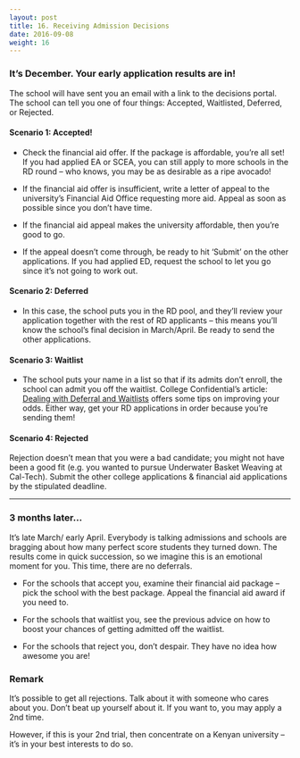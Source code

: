 ```yaml
---
layout: post 
title: 16. Receiving Admission Decisions
date: 2016-09-08
weight: 16
---
```


### It’s December. Your early application results are in!

The school will have sent you an email with a link to the decisions portal. The school can tell you one of four things: Accepted, Waitlisted, Deferred, or Rejected.

#### Scenario 1: Accepted!

* Check the financial aid offer. If the package is affordable, you’re all set! If you had applied EA or SCEA, you can still apply to more schools in the RD round – who knows, you may be as desirable as a ripe avocado!

* If the financial aid offer is insufficient, write a letter of appeal to the university’s Financial Aid Office requesting more aid. Appeal as soon as possible since you don’t have time.

* If the financial aid appeal makes the university affordable, then you’re good to go.

* If the appeal doesn’t come through, be ready to hit ‘Submit’ on the other applications. If you had applied ED, request the school to let you go since it’s not going to work out.

#### Scenario 2: Deferred

* In this case, the school puts you in the RD pool, and they’ll review your application together with the rest of RD applicants – this means you’ll know the school’s final decision in March/April. Be ready to send the other applications.

#### Scenario 3: Waitlist

* The school puts your name in a list so that if its admits don’t enroll, the school can admit you off the waitlist. College Confidential’s article: [Dealing with Deferral and Waitlists](http://www.collegeconfidential.com/deferral/) offers some tips on improving your odds. Either way, get your RD applications in order because you’re sending them!

#### Scenario 4: Rejected

Rejection doesn’t mean that you were a bad candidate; you might not have been a good fit (e.g. you wanted to pursue Underwater Basket Weaving at Cal-Tech). Submit the other college applications & financial aid applications by the stipulated deadline.

----

### 3 months later...

It’s late March/ early April. Everybody is talking admissions and schools are bragging about how many perfect score students they turned down. The results come in quick succession, so we imagine this is an emotional moment for you. This time, there are no deferrals.

* For the schools that accept you, examine their financial aid package – pick the school with the best package. Appeal the financial aid award if you need to.

* For the schools that waitlist you, see the previous advice on how to boost your chances of getting admitted off the waitlist.

* For the schools that reject you, don’t despair. They have no idea how awesome you are!

### Remark

It’s possible to get all rejections. Talk about it with someone who cares about you. Don’t beat up yourself about it. If you want to, you may apply a 2nd time.

However, if this is your 2nd trial, then concentrate on a Kenyan university – it’s in your best interests to do so.
